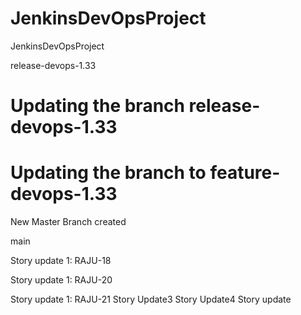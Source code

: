 # JenkinsDevOpsProject
JenkinsDevOpsProject





release-devops-1.33

Updating the branch release-devops-1.33
=======
Updating the branch to feature-devops-1.33
=======
New Master Branch created

main


Story update 1: RAJU-18



Story update 1: RAJU-20


Story update 1: RAJU-21
Story Update3
Story Update4
Story update
